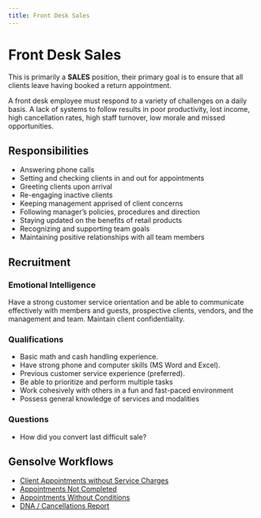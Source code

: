 ```yaml
---
title: Front Desk Sales
---
```


# Front Desk Sales

This is primarily a **SALES** position, their primary goal is to ensure that all clients leave having booked a return appointment.

A front desk employee must respond to a variety of challenges on a daily basis. A lack of systems to follow results in poor productivity, lost income, high cancellation rates, high staff turnover, low morale and missed opportunities.

## Responsibilities

- Answering phone calls
- Setting and checking clients in and out for appointments
- Greeting clients upon arrival
- Re-engaging inactive clients
- Keeping management apprised of client concerns
- Following manager’s policies, procedures and direction
- Staying updated on the benefits of retail products
- Recognizing and supporting team goals
- Maintaining positive relationships with all team members

## Recruitment

### Emotional Intelligence

Have a strong customer service orientation and be able to communicate effectively with members and guests, prospective clients, vendors, and the management and team.
Maintain client confidentiality.

### Qualifications

- Basic math and cash handling experience.
- Have strong phone and computer skills (MS Word and Excel).
- Previous customer service experience (preferred).
- Be able to prioritize and perform multiple tasks
- Work cohesively with others in a fun and fast-paced environment
- Possess general knowledge of services and modalities

### Questions

- How did you convert last difficult sale?

## Gensolve Workflows

- [Client Appointments without Service Charges](../../)
- [Appointments Not Completed]()
- [Appointments Without Conditions]()
- [DNA / Cancellations Report]()
